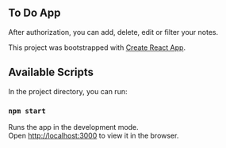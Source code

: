 ## To Do App

After authorization, you can add, delete, edit or filter your notes.

This project was bootstrapped with [Create React App](https://github.com/facebook/create-react-app).

## Available Scripts
  
In the project directory, you can run:

### `npm start`

Runs the app in the development mode.<br>
Open [http://localhost:3000](http://localhost:3000) to view it in the browser.

